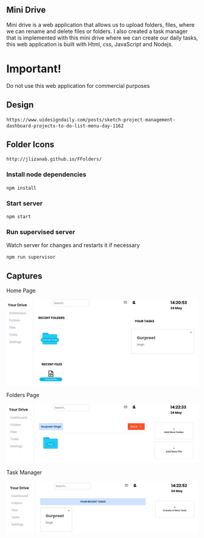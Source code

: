 ## Mini Drive

Mini drive is a web application that allows us to upload folders, files, where we can rename and delete files or folders. I also created a task manager that is implemented with this mini drive where we can create our daily tasks, this web application is built with Html, css, JavaScript and Nodejs.

# Important!

Do not use this web application for commercial purposes

## Design

```
https://www.uidesigndaily.com/posts/sketch-project-management-dashboard-projects-to-do-list-menu-day-1162
```

## Folder Icons
```
http://jlizanab.github.io/FFolders/ 
```

### Install node dependencies

```
npm install
```

### Start server

```
npm start
```

### Run supervised server

Watch server for changes and restarts it if necessary

```
npm run supervisor
```

## Captures

Home Page

![Photos](public/Images/Preview0.JPG)

Folders Page

![Photos](public/Images/Preview1.JPG)

Task Manager

![Photos](public/Images/Preview2.JPG)
